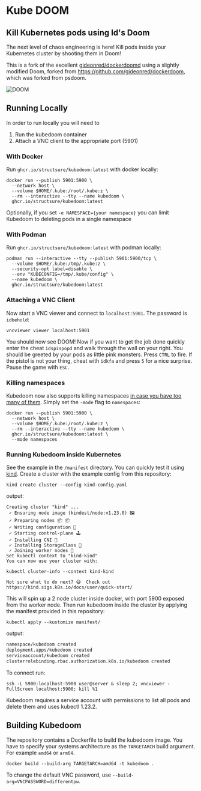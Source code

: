 # Kube DOOM

## Kill Kubernetes pods using Id's Doom

The next level of chaos engineering is here! Kill pods inside your Kubernetes
cluster by shooting them in Doom!

This is a fork of the excellent
[gideonred/dockerdoomd](https://github.com/gideonred/dockerdoomd) using a
slightly modified Doom, forked from <https://github.com/gideonred/dockerdoom>,
which was forked from psdoom.

![DOOM](assets/doom.jpg)

## Running Locally

In order to run locally you will need to

1. Run the kubedoom container
2. Attach a VNC client to the appropriate port (5901)

### With Docker

Run `ghcr.io/structsure/kubedoom:latest` with docker locally:

```console
docker run --publish 5901:5900 \
  --network host \
  --volume $HOME/.kube:/root/.kube:z \
  --rm --interactive --tty --name kubedoom \
  ghcr.io/structsure/kubedoom:latest

```

Optionally, if you set `-e NAMESPACE={your namespace}` you can limit Kubedoom to deleting pods in a single namespace

### With Podman

Run `ghcr.io/structsure/kubedoom:latest` with podman locally:

```console
podman run --interactive --tty --publish 5901:5900/tcp \
  --volume $HOME/.kube:/tmp/.kube:z \
  --security-opt label=disable \
  --env "KUBECONFIG=/tmp/.kube/config" \
  --name kubedoom \
  ghcr.io/structsure/kubedoom:latest
```

### Attaching a VNC Client

Now start a VNC viewer and connect to `localhost:5901`. The password is `idbehold`:

```console
vncviewer viewer localhost:5901
```

You should now see DOOM! Now if you want to get the job done quickly enter the
cheat `idspispopd` and walk through the wall on your right. You should be
greeted by your pods as little pink monsters. Press `CTRL` to fire. If the
pistol is not your thing, cheat with `idkfa` and press `5` for a nice surprise.
Pause the game with `ESC`.

### Killing namespaces

Kubedoom now also supports killing namespaces [in case you have too many of
them](https://github.com/structsure/kubedoom/issues/5). Simply set the `-mode` flag
to `namespaces`:

```console
docker run --publish 5901:5900 \
  --network host \
  --volume $HOME/.kube:/root/.kube:z \
  --rm --interactive --tty --name kubedoom \
  ghcr.io/structsure/kubedoom:latest \
  --mode namespaces
```

### Running Kubedoom inside Kubernetes

See the example in the `/manifest` directory. You can quickly test it using
[kind](https://github.com/kubernetes-sigs/kind). Create a cluster with the
example config from this repository:

```console
kind create cluster --config kind-config.yaml
```

output:

```console
Creating cluster "kind" ...
 ✓ Ensuring node image (kindest/node:v1.23.0) 🖼
 ✓ Preparing nodes 📦 📦
 ✓ Writing configuration 📜
 ✓ Starting control-plane 🕹️
 ✓ Installing CNI 🔌
 ✓ Installing StorageClass 💾
 ✓ Joining worker nodes 🚜
Set kubectl context to "kind-kind"
You can now use your cluster with:

kubectl cluster-info --context kind-kind

Not sure what to do next? 😅  Check out https://kind.sigs.k8s.io/docs/user/quick-start/
```

This will spin up a 2 node cluster inside docker, with port 5900 exposed from
the worker node. Then run kubedoom inside the cluster by applying the manifest
provided in this repository:

```console
kubectl apply --kustomize manifest/
```

output:

```bash
namespace/kubedoom created
deployment.apps/kubedoom created
serviceaccount/kubedoom created
clusterrolebinding.rbac.authorization.k8s.io/kubedoom created
```

To connect run:

```console
ssh -L 5900:localhost:5900 user@server & sleep 2; vncviewer -FullScreen localhost:5900; kill %1
```

Kubedoom requires a service account with permissions to list all pods and delete
them and uses kubectl 1.23.2.

## Building Kubedoom

The repository contains a Dockerfile to build the kubedoom image. You have to
specify your systems architecture as the `TARGETARCH` build argument. For
example `amd64` or `arm64`.

```console
docker build --build-arg TARGETARCH=amd64 -t kubedoom .
```

To change the default VNC password, use `--build-arg=VNCPASSWORD=differentpw`.
